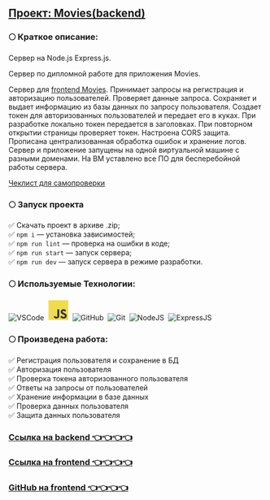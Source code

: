 ## [Проект: Movies(backend)](https://api.movies.novo52.ru)

### 🌕 Краткое описание:
Сервер на Node.js Express.js.  

Сервер по дипломной работе для приложения Movies.

Сервер для [frontend Movies](https://movies.novo52.ru). Принимает запросы на регистрация и авторизацию пользователей. Проверяет данные запроса. Сохраняет и выдает информацию из базы данных по запросу пользователя. Создает токен для авторизованных пользователей и передает его в куках. При разработке локально токен передается в заголовках. При повторном открытии страницы проверяет токен. Настроена CORS защита. Прописана централизованная обработка ошибок и хранение логов. Сервер и приложение запущены на одной виртуальной машине с разными доменами. На ВМ уставлено все ПО для бесперебойной работы сервера. 
 
[Чеклист для самопроверки](https://github.com/BaturinSS/movies-api/files/9474259/default.pdf)       

### 🌕 Запуск проекта

✅ Скачать проект в архиве .zip;    
✅ `npm i` — установка зависимостей;    
✅ `npm run lint` — проверка на ошибки в коде;  
✅ `npm run start` — запуск сервера;  
✅ `npm run dev` — запуск сервера в режиме разработки.    
    
### 🌕 Используемые Технологии:

<img src="https://user-images.githubusercontent.com/94468513/187542776-f4aaee57-c8b2-4de6-9d84-48b7cdf0b1a9.svg" title="VSCode" alt="VSCode" width="40" height="40"/>&nbsp;
<img src="https://github.com/devicons/devicon/blob/master/icons/javascript/javascript-original.svg" title="JavaScript" alt="JavaScript" width="40" height="40"/>&nbsp;
<img src="https://user-images.githubusercontent.com/78322084/162064174-194ac89a-024d-4839-aae3-22d9ee4e3a33.png"  title="GitHub" alt="GitHub" width="40" height="40"/>&nbsp;
<img src="https://user-images.githubusercontent.com/94468513/187526649-ea43f3cc-3b08-4054-9af2-ec81af5bc2e6.svg" title="Git" alt="Git" width="40" height="40"/>&nbsp;
<img src="https://user-images.githubusercontent.com/94468513/187550880-a4d2a9ef-6267-4d05-b459-8a241c85109c.svg" title="NodeJS" alt="NodeJS" width="40" height="40"/>&nbsp;
<img src="https://user-images.githubusercontent.com/94468513/188035024-08b2631c-d216-4013-baa5-6e67a5fb0524.png" title="ExpressJS" alt="ExpressJS" height="40"/>&nbsp;
   
### 🌕 Произведена работа:    

✅ Регистрация пользователя и сохранение в БД    
✅ Авторизация пользователя   
✅ Проверка токена авторизованного пользователя    
✅ Ответы на запросы от пользователей    
✅ Хранение информации в базе данных      
✅ Проверка данных пользователя    
✅ Защита данных пользователя        

### [Ссылка на backend 👈👈👈👈](https://api.movies.novo52.ru)   
### [Ссылка на frontend 👈👈👈👈](https://movies.novo52.ru)    
### [GitHub на frontend 👈👈👈👈](https://github.com/BaturinSS/movies-frontend)    
